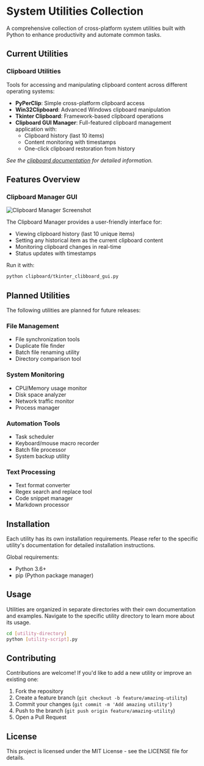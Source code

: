 # System Utilities Collection

A comprehensive collection of cross-platform system utilities built with Python to enhance productivity and automate common tasks.

## Current Utilities

### Clipboard Utilities
Tools for accessing and manipulating clipboard content across different operating systems:

- **PyPerClip**: Simple cross-platform clipboard access
- **Win32Clipboard**: Advanced Windows clipboard manipulation
- **Tkinter Clipboard**: Framework-based clipboard operations
- **Clipboard GUI Manager**: Full-featured clipboard management application with:
  - Clipboard history (last 10 items)
  - Content monitoring with timestamps
  - One-click clipboard restoration from history

*See the [clipboard documentation](clipboard/README.md) for detailed information.*

## Features Overview

### Clipboard Manager GUI
![Clipboard Manager Screenshot](https://via.placeholder.com/600x400?text=Clipboard+Manager+Screenshot)

The Clipboard Manager provides a user-friendly interface for:
- Viewing clipboard history (last 10 unique items)
- Setting any historical item as the current clipboard content
- Monitoring clipboard changes in real-time
- Status updates with timestamps

Run it with:
```bash
python clipboard/tkinter_clibboard_gui.py
```

## Planned Utilities

The following utilities are planned for future releases:

### File Management
- File synchronization tools
- Duplicate file finder
- Batch file renaming utility
- Directory comparison tool

### System Monitoring
- CPU/Memory usage monitor
- Disk space analyzer
- Network traffic monitor
- Process manager

### Automation Tools
- Task scheduler
- Keyboard/mouse macro recorder
- Batch file processor
- System backup utility

### Text Processing
- Text format converter
- Regex search and replace tool
- Code snippet manager
- Markdown processor

## Installation

Each utility has its own installation requirements. Please refer to the specific utility's documentation for detailed installation instructions.

Global requirements:
- Python 3.6+
- pip (Python package manager)

## Usage

Utilities are organized in separate directories with their own documentation and examples. Navigate to the specific utility directory to learn more about its usage.

```bash
cd [utility-directory]
python [utility-script].py
```

## Contributing

Contributions are welcome! If you'd like to add a new utility or improve an existing one:

1. Fork the repository
2. Create a feature branch (`git checkout -b feature/amazing-utility`)
3. Commit your changes (`git commit -m 'Add amazing utility'`)
4. Push to the branch (`git push origin feature/amazing-utility`)
5. Open a Pull Request

## License

This project is licensed under the MIT License - see the LICENSE file for details. 
